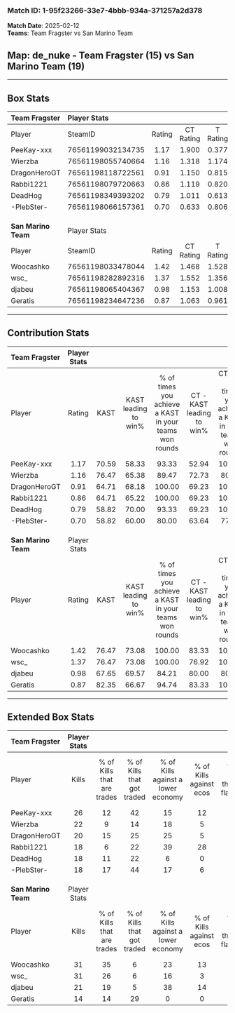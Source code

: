 ### Match ID: 1-95f23266-33e7-4bbb-934a-371257a2d378  
**Match Date**: 2025-02-12  
**Teams**: Team Fragster vs San Marino Team  

## **Map**: de_nuke - Team Fragster (15) vs San Marino Team (19)  
---  

## Box Stats  

| **Team Fragster**   | Player Stats      |        |           |          |       |      |       |         |        |      |     |
| :- | :- | :-: | :-: | :-: | :-: | :-: | :-: | :-: | :-: | :-: | :-: |
| Player              | SteamID           | Rating | CT Rating | T Rating | KAST  | ADR  | Kills | Assists | Deaths | K/D  | HS% |
| PeeKay-xxx          | 76561199032134735 |  1.17  |   1.900   |  0.377   | 70.59 | 82.7 |  26   |    3    |   22   | 1.18 | 57  |
| Wierzba             | 76561198055740664 |  1.16  |   1.318   |  1.174   | 76.47 | 90.4 |  22   |   14    |   22   | 1.00 | 59  |
| DragonHeroGT        | 76561198118722561 |  0.91  |   1.150   |  0.815   | 64.71 | 63.2 |  20   |    3    |   22   | 0.91 | 55  |
| Rabbi1221           | 76561198079720663 |  0.86  |   1.119   |  0.820   | 64.71 | 78.9 |  18   |    9    |   26   | 0.69 | 55  |
| DeadHog             | 76561198349393202 |  0.79  |   1.011   |  0.613   | 58.82 | 63.7 |  18   |    5    |   24   | 0.75 | 72  |
| -PlebSter-          | 76561198066157361 |  0.70  |   0.633   |  0.806   | 58.82 | 50.5 |  18   |    4    |   27   | 0.67 | 50  |
|                     |                   |        |           |          |       |      |       |         |        |      |     |
|                     |                   |        |           |          |       |      |       |         |        |      |     |
|                     |                   |        |           |          |       |      |       |         |        |      |     |
| **San Marino Team** | Player Stats      |        |           |          |       |      |       |         |        |      |     |
| Player              | SteamID           | Rating | CT Rating | T Rating | KAST  | ADR  | Kills | Assists | Deaths | K/D  | HS% |
| Woocashko           | 76561198033478044 |  1.42  |   1.468   |  1.528   | 76.47 | 86.3 |  31   |    6    |   18   | 1.72 | 45  |
| wsc_                | 76561198282892316 |  1.37  |   1.552   |  1.356   | 76.47 | 78.2 |  31   |    3    |   19   | 1.63 | 29  |
| djabeu              | 76561198065404367 |  0.98  |   1.153   |  1.008   | 67.65 | 65.1 |  21   |    8    |   22   | 0.95 | 28  |
| Geratis             | 76561198234647236 |  0.87  |   1.063   |  0.961   | 82.35 | 50.5 |  14   |    7    |   21   | 0.67 | 57  |
---  

## Contribution Stats  

| **Team Fragster**   | Player Stats |       |                      |                                                        |                           |                                                             |                          |                                                            |
| :- | :-: | :-: | :-: | :-: | :-: | :-: | :-: | :-: |
| Player              |    Rating    | KAST  | KAST leading to win% | % of times you achieve a KAST in your teams won rounds | CT - KAST leading to win% | CT - % of times you achieve a KAST in your teams won rounds | T - KAST leading to win% | T - % of times you achieve a KAST in your teams won rounds |
| PeeKay-xxx          |     1.17     | 70.59 |        58.33         |                         93.33                          |           52.94           |                           100.00                            |          71.43           |                           83.33                            |
| Wierzba             |     1.16     | 76.47 |        65.38         |                         89.47                          |           72.73           |                            80.00                            |          60.00           |                           100.00                           |
| DragonHeroGT        |     0.91     | 64.71 |        68.18         |                         100.00                         |           69.23           |                           100.00                            |          66.67           |                           100.00                           |
| Rabbi1221           |     0.86     | 64.71 |        65.22         |                         100.00                         |           69.23           |                           100.00                            |          60.00           |                           100.00                           |
| DeadHog             |     0.79     | 58.82 |        70.00         |                         93.33                          |           69.23           |                           100.00                            |          71.43           |                           83.33                            |
| -PlebSter-          |     0.70     | 58.82 |        60.00         |                         80.00                          |           63.64           |                            77.78                            |          55.56           |                           83.33                            |
|                     |              |       |                      |                                                        |                           |                                                             |                          |                                                            |
|                     |              |       |                      |                                                        |                           |                                                             |                          |                                                            |
|                     |              |       |                      |                                                        |                           |                                                             |                          |                                                            |
| **San Marino Team** | Player Stats |       |                      |                                                        |                           |                                                             |                          |                                                            |
| Player              |    Rating    | KAST  | KAST leading to win% | % of times you achieve a KAST in your teams won rounds | CT - KAST leading to win% | CT - % of times you achieve a KAST in your teams won rounds | T - KAST leading to win% | T - % of times you achieve a KAST in your teams won rounds |
| Woocashko           |     1.42     | 76.47 |        73.08         |                         100.00                         |           83.33           |                           100.00                            |          64.29           |                           100.00                           |
| wsc_                |     1.37     | 76.47 |        73.08         |                         100.00                         |           76.92           |                           100.00                            |          69.23           |                           100.00                           |
| djabeu              |     0.98     | 67.65 |        69.57         |                         84.21                          |           80.00           |                            80.00                            |          61.54           |                           88.89                            |
| Geratis             |     0.87     | 82.35 |        66.67         |                         94.74                          |           83.33           |                           100.00                            |          53.33           |                           88.89                            |
---  

## Extended Box Stats  

| **Team Fragster**   | Player Stats |                            |                            |                                    |                         |                              |                                 |        |                             |                                     |                          |                               |                            |
| :- | :-: | :-: | :-: | :-: | :-: | :-: | :-: | :-: | :-: | :-: | :-: | :-: | :-: |
| Player              |    Kills     | % of Kills that are trades | % of Kills that got traded | % of Kills against a lower economy | % of Kills against ecos | % of Kills that are flawless | % of Kills that are close duels | Deaths | % of Deaths that get traded | % of Deaths against a lower economy | % of Deaths against ecos | % of Deaths that are flawless | % of Deaths that are close |
| PeeKay-xxx          |      26      |             12             |             42             |                 15                 |           12            |              65              |                0                |   22   |              5              |                  5                  |            0             |              68               |             18             |
| Wierzba             |      22      |             9              |             14             |                 18                 |            5            |              59              |               18                |   22   |              9              |                 23                  |            5             |              73               |             5              |
| DragonHeroGT        |      20      |             15             |             25             |                 25                 |            5            |              75              |                5                |   22   |              9              |                  9                  |            0             |              68               |             0              |
| Rabbi1221           |      18      |             6              |             22             |                 39                 |           28            |              83              |                0                |   26   |             23              |                 12                  |            0             |              42               |             8              |
| DeadHog             |      18      |             11             |             22             |                 6                  |            0            |              72              |                6                |   24   |              8              |                  4                  |            0             |              71               |             4              |
| -PlebSter-          |      18      |             17             |             44             |                 17                 |            6            |              67              |                0                |   27   |              4              |                  7                  |            4             |              70               |             4              |
|                     |              |                            |                            |                                    |                         |                              |                                 |        |                             |                                     |                          |                               |                            |
|                     |              |                            |                            |                                    |                         |                              |                                 |        |                             |                                     |                          |                               |                            |
|                     |              |                            |                            |                                    |                         |                              |                                 |        |                             |                                     |                          |                               |                            |
| **San Marino Team** | Player Stats |                            |                            |                                    |                         |                              |                                 |        |                             |                                     |                          |                               |                            |
| Player              |    Kills     | % of Kills that are trades | % of Kills that got traded | % of Kills against a lower economy | % of Kills against ecos | % of Kills that are flawless | % of Kills that are close duels | Deaths | % of Deaths that get traded | % of Deaths against a lower economy | % of Deaths against ecos | % of Deaths that are flawless | % of Deaths that are close |
| Woocashko           |      31      |             35             |             6              |                 23                 |           13            |              45              |               10                |   18   |             39              |                  6                  |            0             |              78               |             0              |
| wsc_                |      31      |             26             |             6              |                 16                 |            3            |              77              |                0                |   19   |             32              |                 11                  |            5             |              84               |             5              |
| djabeu              |      21      |             19             |             5              |                 38                 |           14            |              81              |                0                |   22   |             32              |                 14                  |            0             |              73               |             0              |
| Geratis             |      14      |             14             |             29             |                 0                  |            0            |              64              |                7                |   21   |             48              |                 10                  |            5             |              71               |             0              |
